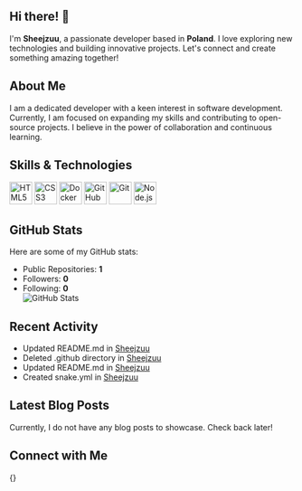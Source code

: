 ## Hi there! 👋

I'm **Sheejzuu**, a passionate developer based in **Poland**. I love exploring new technologies and building innovative projects. Let's connect and create something amazing together!

## About Me

I am a dedicated developer with a keen interest in software development. Currently, I am focused on expanding my skills and contributing to open-source projects. I believe in the power of collaboration and continuous learning.

## Skills & Technologies

<p align="left">
  <img alt="HTML5" title="HTML5" src="https://cdn.jsdelivr.net/gh/devicons/devicon/icons/html5/html5-original.svg" width="40" height="40" />
  <img alt="CSS3" title="CSS3" src="https://cdn.jsdelivr.net/gh/devicons/devicon/icons/css3/css3-original.svg" width="40" height="40" />
  <img alt="Docker" title="Docker" src="https://cdn.jsdelivr.net/gh/devicons/devicon/icons/docker/docker-original.svg" width="40" height="40" />
  <img alt="GitHub" title="GitHub" src="https://cdn.jsdelivr.net/gh/devicons/devicon/icons/github/github-original.svg" width="40" height="40" />
  <img alt="Git" title="Git" src="https://cdn.jsdelivr.net/gh/devicons/devicon/icons/git/git-original.svg" width="40" height="40" />
  <img alt="Node.js" title="Node.js" src="https://cdn.jsdelivr.net/gh/devicons/devicon/icons/nodejs/nodejs-original.svg" width="40" height="40" />
</p>



## GitHub Stats

Here are some of my GitHub stats:  
  - Public Repositories: **1**  
  - Followers: **0**  
  - Following: **0**  
 ![GitHub Stats](https://github-readme-stats.vercel.app/api?username=Sheejzuu&show_icons=true&theme=radical)

## Recent Activity

- Updated README.md in [Sheejzuu](https://github.com/Sheejzuu/Sheejzuu)  
- Deleted .github directory in [Sheejzuu](https://github.com/Sheejzuu/Sheejzuu)  
- Updated README.md in [Sheejzuu](https://github.com/Sheejzuu/Sheejzuu)  
- Created snake.yml in [Sheejzuu](https://github.com/Sheejzuu/Sheejzuu)

## Latest Blog Posts

Currently, I do not have any blog posts to showcase. Check back later!

## Connect with Me

{}
